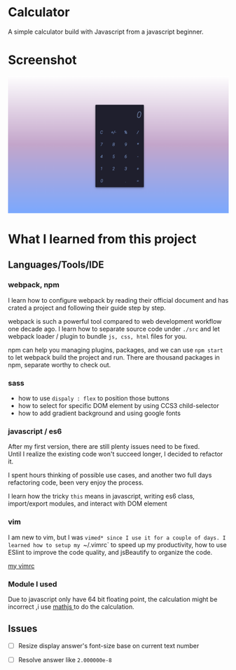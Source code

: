 
# Calculator 
 A simple calculator build with Javascript from a javascript beginner.


# Screenshot
![screenshot](https://github.com/skyying/Calculator/blob/master/img/screenshot.jpg)

  
# What I learned from this project

## Languages/Tools/IDE

### webpack, npm
I learn how to configure webpack by reading their official document and has crated a
project and following their guide step by step. 

webpack is such a powerful tool compared to web development workflow one decade ago. 
I learn how to separate source code under `./src` and let webpack loader /
plugin to bundle `js, css, html` files for you. 

npm can help you managing plugins, packages, and we can use `npm start` to let
webpack build the project and run. There are thousand packages in npm, separate
worthy to check out.
 
### sass
- how to use `dispaly : flex` to position those buttons
- how to select for specific DOM element by using CCS3 child-selector
- how to add gradient background and using google fonts

### javascript / es6
After my first version, there are still plenty issues need to be fixed.  
Until I realize the existing code won't succeed longer, I decided to refactor it.

I spent hours thinking of possible use cases, and another two full days 
refactoring code, been very enjoy the process. 

I learn how the tricky `this` means in javascript, writing es6 class,
import/export modules, and interact with DOM element 
    
### vim   
I am new to vim, but I was `vimed* since I use it for a couple of days.
I learned how to setup my `~/.vimrc` to speed up my productivity, how to use
ESlint to improve the code quality, and jsBeautify to organize the code. 

[my vimrc](https://github.com/skyying/dotfiles/blob/master/vim/.vimrc)


### Module I used
Due to javascript only have 64 bit floating point, the calculation might be
incorrect ,i use [ mathjs ](http://mathjs.org/) to do the calculation.


## Issues
 - [ ] Resize display answer's font-size base on current text number
 - [ ] Resolve answer like `2.000000e-8`



